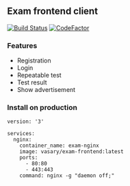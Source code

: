 ## Exam frontend client

[![Build Status](https://travis-ci.org/Vasary/exam_frontend.svg?branch=master)](https://travis-ci.org/Vasary/exam_frontend) [![CodeFactor](https://www.codefactor.io/repository/github/vasary/exam_frontend/badge)](https://www.codefactor.io/repository/github/vasary/exam_frontend)

### Features
- Registration
- Login
- Repeatable test
- Test result
- Show advertisement


### Install on production
```
version: '3'

services:
  nginx:
    container_name: exam-nginx
    image: vasary/exam-frontend:latest
    ports:
      - 80:80
      - 443:443
    command: nginx -g "daemon off;"

```